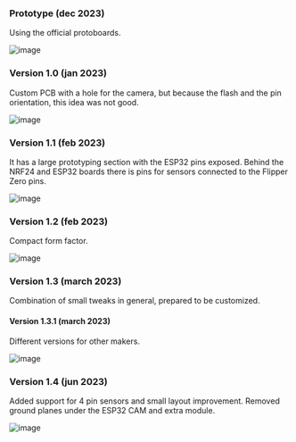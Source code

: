 ### Prototype (dec 2023)
Using the official protoboards.

![image](https://user-images.githubusercontent.com/1091420/220088312-1015522f-6307-4d96-909f-f382ebff5af1.png)

### Version 1.0 (jan 2023)
Custom PCB with a hole for the camera, but because the flash and the pin orientation, this idea was not good.

![image](https://user-images.githubusercontent.com/1091420/220088563-c15a5f68-a688-49d5-a377-d1a6f8bcb550.png)

### Version 1.1 (feb 2023)
It has a large prototyping section with the ESP32 pins exposed. Behind the NRF24 and ESP32 boards there is pins for sensors connected to the Flipper Zero pins.

![image](https://user-images.githubusercontent.com/1091420/220085399-e8a4d17a-77aa-4054-8bb2-ebf14ed48291.png)

### Version 1.2 (feb 2023)
Compact form factor.

![image](https://user-images.githubusercontent.com/1091420/224728619-5c46bb12-c2bb-4d9d-b96c-83c073408183.png)


### Version 1.3 (march 2023)
Combination of small tweaks in general, prepared to be customized.

#### Version 1.3.1 (march 2023)

Different versions for other makers.

![image](https://user-images.githubusercontent.com/1091420/225315312-95e9b587-3bf2-428a-b40c-2dba2d3896b3.png)

### Version 1.4 (jun 2023)

Added support for 4 pin sensors and small layout improvement. Removed ground planes under the ESP32 CAM and extra module.

![image](https://github.com/eried/flipperzero-mayhem/assets/1091420/543acceb-235b-4687-bfa7-cfa030bbc25a)
